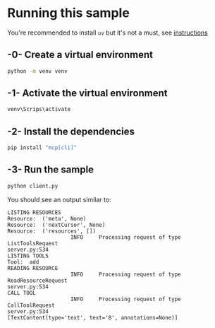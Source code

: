 # Running this sample

You're recommended to install `uv` but it's not a must, see [instructions](https://docs.astral.sh/uv/#highlights)

## -0- Create a virtual environment

```bash
python -m venv venv
```

## -1- Activate the virtual environment

```bash
venv\Scrips\activate
```

## -2- Install the dependencies

```bash
pip install "mcp[cli]"
```

## -3- Run the sample


```bash
python client.py
```

You should see an output similar to:

```text
LISTING RESOURCES
Resource:  ('meta', None)
Resource:  ('nextCursor', None)
Resource:  ('resources', [])
                    INFO     Processing request of type ListToolsRequest                                                                               server.py:534
LISTING TOOLS
Tool:  add
READING RESOURCE
                    INFO     Processing request of type ReadResourceRequest                                                                            server.py:534
CALL TOOL
                    INFO     Processing request of type CallToolRequest                                                                                server.py:534
[TextContent(type='text', text='8', annotations=None)]
```
